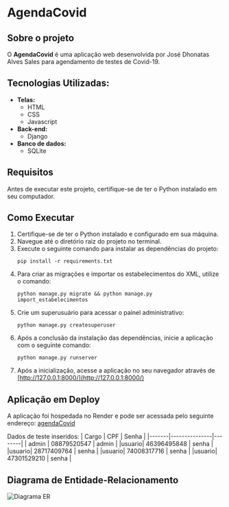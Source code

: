 # AgendaCovid

## Sobre o projeto
O **AgendaCovid** é uma aplicação web desenvolvida por José Dhonatas Alves Sales para agendamento de testes de Covid-19.

## Tecnologias Utilizadas:
- **Telas:**
  - HTML
  - CSS
  - Javascript
- **Back-end:**
  - Django
- **Banco de dados:**
  - SQLite 

## Requisitos
Antes de executar este projeto, certifique-se de ter o Python instalado em seu computador.

## Como Executar

1. Certifique-se de ter o Python instalado e configurado em sua máquina.
2. Navegue até o diretório raiz do projeto no terminal.
3. Execute o seguinte comando para instalar as dependências do projeto:
    ```shell script
    pip install -r requirements.txt
    ```
4. Para criar as migrações e importar os estabelecimentos do XML, utilize o comando:
    ```shell script
    python manage.py migrate && python manage.py import_estabelecimentos
    ```
5. Crie um superusuário para acessar o painel administrativo:
    ```shell script
    python manage.py createsuperuser
    ```
6. Após a conclusão da instalação das dependências, inicie a aplicação com o seguinte comando:
    ```shell script
    python manage.py runserver
    ```
7. Após a inicialização, acesse a aplicação no seu navegador através de [http://127.0.0.1:8000/](http://127.0.0.1:8000/)

## Aplicação em Deploy
A aplicação foi hospedada no Render e pode ser acessada pelo seguinte endereço: [agendaCovid](https://agendacovid.josedhonatas.ninja/)

Dados de teste inseridos:
| Cargo | CPF           | Senha  |
|-------|---------------|--------|
| admin | 08879520547   | admin  |
|usuario| 46396495848   | senha  |
|usuario| 28717409764   | senha  |
|usuario| 74008317716   | senha  |
|usuario| 47301529210   | senha  |





## Diagrama de Entidade-Relacionamento
![Diagrama ER](https://drive.google.com/uc?id=17Ol6I8_7ajKzDtJJyUZGCnMJaseykNjL)
